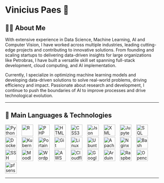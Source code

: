# Vinicius Paes 👋

## 👨‍💻 About Me

With extensive experience in Data Science, Machine Learning, AI and Computer Vision, I have worked across multiple industries, leading cutting-edge projects and contributing to innovative solutions. From founding and scaling startups to delivering data-driven insights for large organizations like Petrobras, I have built a versatile skill set spanning full-stack development, cloud computing, and AI implementation.

Currently, I specialize in optimizing machine learning models and developing data-driven solutions to solve real-world problems, driving efficiency and impact. Passionate about research and development, I continue to push the boundaries of AI to improve processes and drive technological evolution.

---

## 🤖 Main Languages & Technologies

<p align="left">
  <img height="38" src="https://cdn.jsdelivr.net/gh/devicons/devicon/icons/python/python-original.svg" alt="Python" title="Python"/>
  &nbsp;&nbsp;
  <img height="38" src="https://cdn.jsdelivr.net/gh/devicons/devicon/icons/r/r-original.svg" alt="R" title="R"/>
  &nbsp;&nbsp;
  <img height="38" src="https://cdn.jsdelivr.net/gh/devicons/devicon/icons/php/php-original.svg" alt="PHP" title="PHP"/>
  &nbsp;&nbsp;
  <img height="38" src="https://cdn.jsdelivr.net/gh/devicons/devicon/icons/html5/html5-original.svg" alt="HTML5" title="HTML5"/>
  &nbsp;&nbsp;
  <img height="38" src="https://cdn.jsdelivr.net/gh/devicons/devicon/icons/css3/css3-original.svg" alt="CSS3" title="CSS3"/>
  &nbsp;&nbsp;
  <img height="38" src="https://cdn.jsdelivr.net/gh/devicons/devicon/icons/json/json-original.svg" alt="Json" title="Json"/>
  &nbsp;&nbsp;
  <img height="38" src="https://cdn.jsdelivr.net/gh/devicons/devicon/icons/xml/xml-original.svg" alt="XML" title="XML"/>
  &nbsp;&nbsp;
  <img height="38" src="https://cdn.jsdelivr.net/gh/devicons/devicon/icons/jupyter/jupyter-original.svg" alt="Jupyter" title="Jupyter"/>
  &nbsp;&nbsp;
  <img height="38" src="https://cdn.jsdelivr.net/gh/devicons/devicon/icons/mysql/mysql-original.svg" alt="SQL" title="SQL"/>
  &nbsp;&nbsp;
  <img height="38" src="https://cdn.jsdelivr.net/gh/devicons/devicon/icons/docker/docker-original.svg" alt="Docker" title="Docker"/>
  &nbsp;&nbsp;
  <img height="38" src="https://cdn.jsdelivr.net/gh/devicons/devicon/icons/kubernetes/kubernetes-original.svg" alt="Kubernetes" title="Kubernetes"/>
  &nbsp;&nbsp;
  <img height="38" src="https://cdn.jsdelivr.net/gh/devicons/devicon/icons/portainer/portainer-original.svg" alt="Portainer" title="Portainer"/>
  &nbsp;&nbsp;
  <img height="38" src="https://cdn.jsdelivr.net/gh/devicons/devicon/icons/git/git-original.svg" alt="Git" title="Git"/>
  &nbsp;&nbsp;
  <img height="38" src="https://cdn.jsdelivr.net/gh/devicons/devicon/icons/linux/linux-original.svg" alt="Linux" title="Linux"/>
  &nbsp;&nbsp;
  <img height="38" src="https://cdn.jsdelivr.net/gh/devicons/devicon/icons/ubuntu/ubuntu-original.svg" alt="Ubuntu" title="Ubuntu"/>
  &nbsp;&nbsp;
  <img height="38" src="https://cdn.jsdelivr.net/gh/devicons/devicon/icons/apache/apache-original.svg" alt="Apache" title="Apache"/>
  &nbsp;&nbsp;
  <img height="38" src="https://cdn.jsdelivr.net/gh/devicons/devicon/icons/nginx/nginx-original.svg" alt="Nginx" title="Nginx"/>
  &nbsp;&nbsp;
  <img height="38" src="https://cdn.jsdelivr.net/gh/devicons/devicon/icons/bash/bash-original.svg" alt="Bash" title="Bash"/>
  &nbsp;&nbsp;
  <img height="38" src="https://cdn.jsdelivr.net/gh/devicons/devicon/icons/ssh/ssh-original.svg" alt="SSH" title="SSH"/>
  &nbsp;&nbsp;
  <img height="38" src="https://cdn.jsdelivr.net/gh/devicons/devicon/icons/moodle/moodle-original.svg" alt="Moodle" title="Moodle"/>
  &nbsp;&nbsp;
  <img height="38" src="https://cdn.jsdelivr.net/gh/devicons/devicon/icons/wordpress/wordpress-original.svg" alt="Wordpress" title="Wordpress"/>
  &nbsp;&nbsp;
  <img height="38" src="https://cdn.jsdelivr.net/gh/devicons/devicon/icons/amazonwebservices/amazonwebservices-original-wordmark.svg" alt="AWS" title="AWS"/>
  &nbsp;&nbsp;
  <img height="38" src="https://cdn.jsdelivr.net/gh/devicons/devicon/icons/cloudflare/cloudflare-original.svg" alt="Cloudflare" title="Cloudflare"/>
  &nbsp;&nbsp;
  <img height="38" src="https://cdn.jsdelivr.net/gh/devicons/devicon/icons/googlecloud/googlecloud-original.svg" alt="Google Cloud" title="Google Cloud"/>
  &nbsp;&nbsp;
  <img height="38" src="https://cdn.jsdelivr.net/gh/devicons/devicon/icons/arduino/arduino-original.svg" alt="Arduino" title="Arduino"/>
  &nbsp;&nbsp;
  <img height="38" src="https://cdn.jsdelivr.net/gh/devicons/devicon/icons/raspberrypi/raspberrypi-original.svg" alt="Raspberry Pi" title="Raspberry Pi"/>
  &nbsp;&nbsp;
  <img height="38" src="https://cdn.jsdelivr.net/gh/devicons/devicon/icons/opencv/opencv-original.svg" alt="Opencv" title="Opencv"/>
  &nbsp;&nbsp;
  <img height="38" src="https://cdn.jsdelivr.net/gh/devicons/devicon/icons/pfsense/pfsense-original.svg" alt="pfsense" title="pfsense"/>

</p>

---

<!--
## 📊 Stats

<p align="left">
  <img height="160em" src="https://github-readme-stats.vercel.app/api?username=viniciuspaes&show_icons=true&theme=algolia&include_all_commits=true" />
  <img height="160em" src="https://github-readme-stats.vercel.app/api/top-langs/?username=viniciuspaes&layout=compact&theme=algolia" />
</p>

-->
